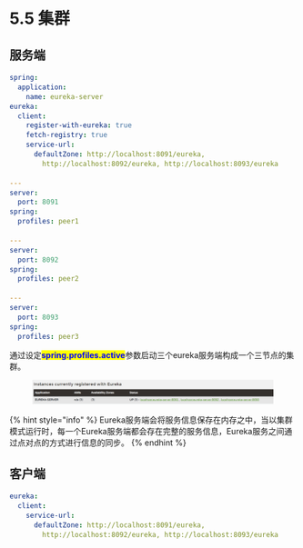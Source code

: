 # 5.5 集群

## 服务端

```yaml
spring:
  application:
    name: eureka-server
eureka:
  client:
    register-with-eureka: true
    fetch-registry: true
    service-url:
      defaultZone: http://localhost:8091/eureka,
        http://localhost:8092/eureka, http://localhost:8093/eureka

---
server:
  port: 8091
spring:
  profiles: peer1

---
server:
  port: 8092
spring:
  profiles: peer2

---
server:
  port: 8093
spring:
  profiles: peer3
```

通过设定<mark style="color:blue;">**spring.profiles.active**</mark>参数启动三个eureka服务端构成一个三节点的集群。

<figure><img src="../../.gitbook/assets/image (16).png" alt=""><figcaption></figcaption></figure>

{% hint style="info" %}
Eureka服务端会将服务信息保存在内存之中，当以集群模式运行时，每一个Eureka服务端都会存在完整的服务信息，Eureka服务之间通过点对点的方式进行信息的同步。
{% endhint %}

## 客户端

```yaml
eureka:
  client:
    service-url:
      defaultZone: http://localhost:8091/eureka,
        http://localhost:8092/eureka, http://localhost:8093/eureka
```
